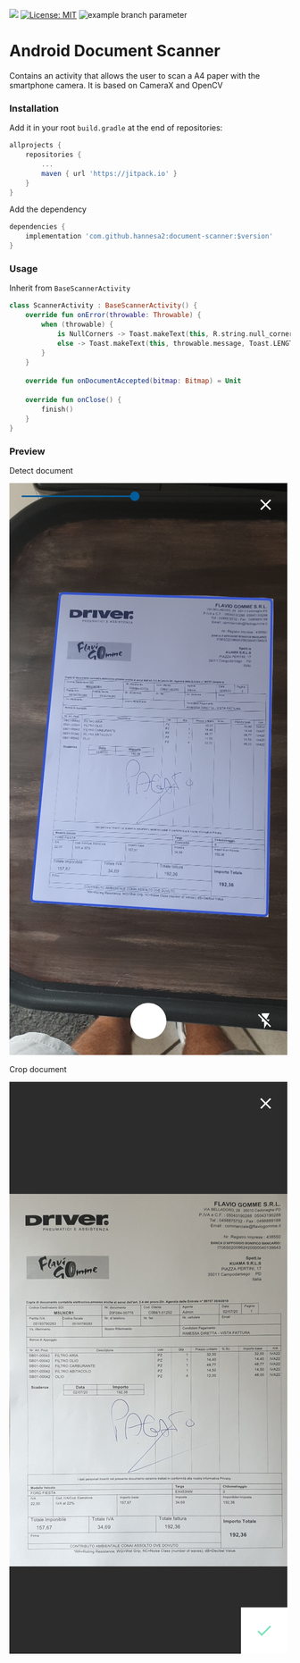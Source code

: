 [![](https://jitpack.io/v/hannesa2/document-scanner.svg)](https://jitpack.io/#hannesa2/document-scanner)
[![License: MIT](https://img.shields.io/badge/License-MIT-yellow.svg)](https://opensource.org/licenses/MIT)
![example branch parameter](https://github.com/hannesa2/document-scanner/actions/workflows/Android-CI-Espresso.yml/badge.svg?branch=master)

# Android Document Scanner
Contains an activity that allows the user to scan a A4 paper with the smartphone camera.
It is based on CameraX and OpenCV

### Installation
Add it in your root `build.gradle` at the end of repositories:
```groovy
allprojects {
	repositories {
		...
		maven { url 'https://jitpack.io' }
	}
}
```
Add the dependency
```groovy
dependencies {
	implementation 'com.github.hannesa2:document-scanner:$version'
}
```

### Usage
Inherit from `BaseScannerActivity`

```kotlin
class ScannerActivity : BaseScannerActivity() {
    override fun onError(throwable: Throwable) {
        when (throwable) {
            is NullCorners -> Toast.makeText(this, R.string.null_corners, Toast.LENGTH_LONG).show()
            else -> Toast.makeText(this, throwable.message, Toast.LENGTH_LONG).show()
        }
    }

    override fun onDocumentAccepted(bitmap: Bitmap) = Unit

    override fun onClose() {
        finish()
    }
}
```

### Preview
Detect document

![detect](https://github.com/hannesa2/document-scanner/blob/master/images/detect.jpg)

Crop document

![crop](https://github.com/hannesa2/document-scanner/blob/master/images/crop.jpg)
